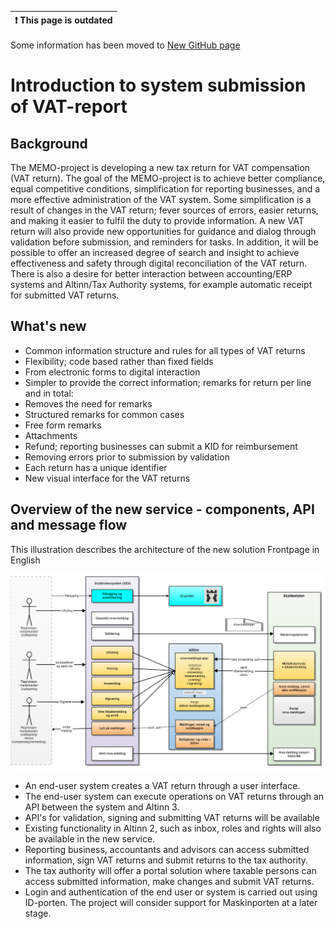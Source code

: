 | :exclamation:  This page is outdated    |
|-----------------------------------------|
Some information has been moved to [New GitHub page](https://skatteetaten.github.io/api-dokumentasjon/anvendelsesomraader/mvamelding)


# Introduction to system submission of VAT-report

## Background

The MEMO-project is developing a new tax return for VAT compensation (VAT return). The goal of the MEMO-project is to achieve better compliance, equal competitive conditions, simplification for reporting businesses, and a more effective administration of the VAT system.
Some simplification is a result of changes in the VAT return; fever sources of errors, easier returns, and making it easier to fulfil the duty to provide information.
A new VAT return will also provide new opportunities for guidance and dialog through validation before submission, and reminders for tasks. In addition, it will be possible to offer an increased degree of search and insight to achieve effectiveness and safety through digital reconciliation of the VAT return. There is also a desire for better interaction between accounting/ERP systems and Altinn/Tax Authority systems, for example automatic receipt for submitted VAT returns.

## What's new

- Common information structure and rules for all types of VAT returns
- Flexibility; code based rather than fixed fields
- From electronic forms to digital interaction
- Simpler to provide the correct information; remarks for return per line and in total:
- Removes the need for remarks
- Structured remarks for common cases
- Free form remarks
- Attachments
- Refund; reporting businesses can submit a KID for reimbursement
- Removing errors prior to submission by validation
- Each return has a unique identifier
- New visual interface for the VAT returns

## Overview of the new service - components, API and message flow

This illustration describes the architecture of the new solution
Frontpage in English

![mva-meldingen_oversikt.png](mva-meldingen_oversikt.png)

- An end-user system creates a VAT return through a user interface.
- The end-user system can execute operations on VAT returns through an API between the system and Altinn 3.
- API's for validation, signing and submitting VAT returns will be available
- Existing functionality in Altinn 2, such as inbox, roles and rights will also be available in the new service.
- Reporting business, accountants and advisors can access submitted information, sign VAT returns and submit returns to the tax authority.
- The tax authority will offer a portal solution where taxable persons can access submitted information, make changes and submit VAT returns.
- Login and authentication of the end user or system is carried out using ID-porten. The project will consider support for Maskinporten at a later stage.
